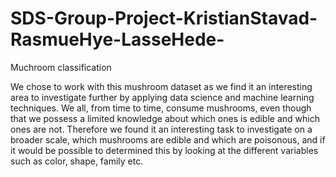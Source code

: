 # SDS-Group-Project-KristianStavad-RasmueHye-LasseHede-
Muchroom classification

We chose to work with this mushroom dataset as we find it an interesting area to investigate further by applying data science and machine learning techniques. We all, from time to time, consume mushrooms, even though that we possess a limited knowledge about which ones is edible and which ones are not. Therefore we found it an interesting task to investigate on a broader scale, which mushrooms are edible and which are poisonous, and if it would be possible to determined this by looking at the different variables such as color, shape, family etc. 
